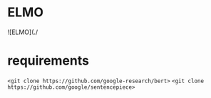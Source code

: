 # ELMO

![ELMO](./

# requirements
`<git clone https://github.com/google-research/bert>`
`<git clone https://github.com/google/sentencepiece>`


